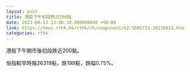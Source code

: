 ```yaml
---
layout: post
title: 港股下午初段跌近200點
date: 2021-08-13 13:06:34.000000000 +08:00
link: https://news.rthk.hk/rthk/ch/component/k2/1605723-20210813.htm
categories: rthk
---
```


港股下午開市後初段跌近200點。

恒指較早時報26319點，跌199點，跌幅0.75%。
